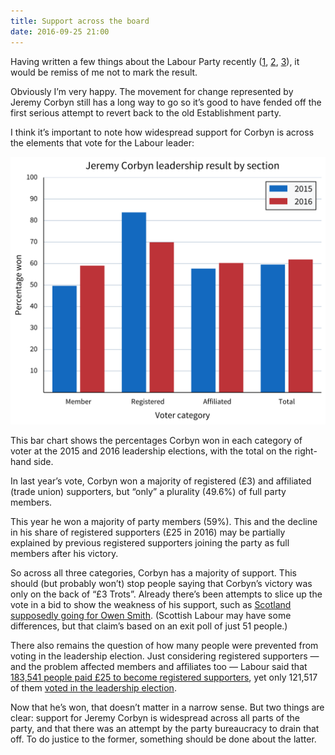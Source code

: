 ```yaml
---
title: Support across the board
date: 2016-09-25 21:00
---
```


Having written a few things about the Labour Party recently ([1][], [2][], [3][]), it would be remiss of me not to mark the result.

[1]: /2016/08/playing-a-dirty-game/
[2]: /2016/09/where-could-labours-votes-come-from/
[3]: /2016/09/owens-two-million-tories/

Obviously I’m very happy. The movement for change represented by Jeremy Corbyn still has a long way to go so it’s good to have fended off the first serious attempt to revert back to the old Establishment party.

I think it’s important to note how widespread support for Corbyn is across the elements that vote for the Labour leader:

<p>
    <a href="/images/2016-09-25-labour_leadership.svg">
        <img alt="A chart showing Jeremy Corbyn’s percentage of the vote across the voting categories of party members, registered and affiliated supporters, in the 2015 and 2016 leadership elections"
             src="/images/2016-09-25-labour_leadership.svg"
             class="no-border">
    </a>
</p>

This bar chart shows the percentages Corbyn won in each category of voter at the 2015 and 2016 leadership elections, with the total on the right-hand side.

In last year’s vote, Corbyn won a majority of registered (£3) and affiliated (trade union) supporters, but “only” a plurality (49.6%) of full party members.

This year he won a majority of party members (59%). This and the decline in his share of registered supporters (£25 in 2016) may be partially explained by previous registered supporters joining the party as full members after his victory.

So across all three categories, Corbyn has a majority of support. This should (but probably won’t) stop people saying that Corbyn’s victory was only on the back of “£3 Trots”. Already there’s been attempts to slice up the vote in a bid to show the weakness of his support, such as [Scotland supposedly going for Owen Smith][smith-scotland]. (Scottish Labour may have some differences, but that claim’s based on an exit poll of just 51 people.)

[smith-scotland]: http://morningstaronline.co.uk/a-5e1b-Scots-did-back-Jez-Findlay

There also remains the question of how many people were prevented from voting in the leadership election. Just considering registered supporters — and the problem affected members and affiliates too — Labour said that [183,541 people paid £25 to become registered supporters][rs], yet only 121,517 of them [voted in the leadership election][result-2016].

[rs]: http://www.bbc.co.uk/news/uk-politics-36851524
[result-2016]: http://www.labour.org.uk/pages/labour-leadership-results-2016

Now that he’s won, that doesn’t matter in a narrow sense. But two things are clear: support for Jeremy Corbyn is widespread across all parts of the party, and that there was an attempt by the party bureaucracy to drain that off. To do justice to the former, something should be done about the latter.
